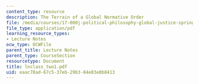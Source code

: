 ```yaml
---
content_type: resource
description: The Terrain of a Global Normative Order
file: /media/courses/17-000j-political-philosophy-global-justice-spring-2003/eaac78ad67c537eb29b384e83e0b8413_lnclass_two1.pdf
file_type: application/pdf
learning_resource_types:
- Lecture Notes
ocw_type: OCWFile
parent_title: Lecture Notes
parent_type: CourseSection
resourcetype: Document
title: lnclass_two1.pdf
uid: eaac78ad-67c5-37eb-29b3-84e83e0b8413
---
```

